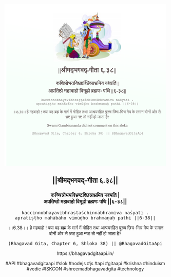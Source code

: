 <img src="../../asset/BG_6_38.png"/>
<center><h2>||श्रीमद्‍भगवद्‍-गीता ६.३८||</h2>
<h3>कच्चिन्नोभयविभ्रष्टश्छिन्नाभ्रमिव नश्यति |<br/>अप्रतिष्ठो महाबाहो विमूढो ब्रह्मणः पथि ||६-३८||</h3>
<pre>kaccinnobhayavibhraṣṭaśchinnābhramiva naśyati .<br/>apratiṣṭho mahābāho vimūḍho brahmaṇaḥ pathi ||6-38||</pre>
<p>।।6.38।। हे महबाहो ! क्या वह ब्रह्म के मार्ग में मोहित तथा आश्रयरहित पुरुष छिन्न-भिन्न मेघ के समान दोनों ओर से भ्रष्ट हुआ नष्ट तो नहीं हो जाता है?</p>
<pre>(Bhagavad Gita, Chapter 6, Shloka 38) || @BhagavadGitaApi</pre><p>https://bhagavadgitaapi.in/</p><p>#API #bhagavadgitaapi #slok #nodejs #js #api #gitaapi #krishna #hinduism #vedic #ISKCON #shreemadbhagavadgita #technology</p></center>